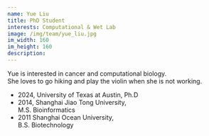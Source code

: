 ```yaml
---
name: Yue Liu
title: PhD Student
interests: Computational & Wet Lab
image: /img/team/yue_liu.jpg
im_width: 160
im_height: 160
description:
---
```

Yue is interested in cancer and computational biology.  
She loves to go hiking and play the violin when she is not working.
* 2024, University of Texas at Austin,
Ph.D
* 2014, Shanghai Jiao Tong University,  
M.S. Bioinformatics
* 2011 Shanghai Ocean University,  
B.S. Biotechnology

